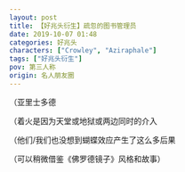 ```yaml
---
layout: post
title: 【好兆头衍生】疏忽的图书管理员
date: 2019-10-07 01:48
categories: 好兆头
characters: ["Crowley", "Aziraphale"]
tags: ["好兆头衍生"]
pov: 第三人称
origin: 名人朋友圈
---
```


（亚里士多德

（着火是因为天堂或地狱或两边同时的介入

（他们/我们也没想到蝴蝶效应产生了这么多后果

（可以稍微借鉴《佛罗德镜子》风格和故事）
